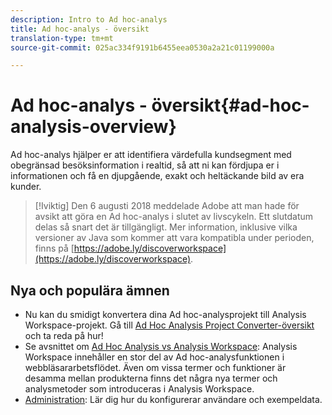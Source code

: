 ```yaml
---
description: Intro to Ad hoc-analys
title: Ad hoc-analys - översikt
translation-type: tm+mt
source-git-commit: 025ac334f9191b6455eea0530a2a21c01199000a

---
```



# Ad hoc-analys - översikt{#ad-hoc-analysis-overview}

Ad hoc-analys hjälper er att identifiera värdefulla kundsegment med obegränsad besöksinformation i realtid, så att ni kan fördjupa er i informationen och få en djupgående, exakt och heltäckande bild av era kunder.

>[!Iviktig]
>Den 6 augusti 2018 meddelade Adobe att man hade för avsikt att göra en Ad hoc-analys i slutet av livscykeln. Ett slutdatum delas så snart det är tillgängligt. Mer information, inklusive vilka versioner av Java som kommer att vara kompatibla under perioden, finns på [https://adobe.ly/discoverworkspace](https://adobe.ly/discoverworkspace).

## Nya och populära ämnen

* Nu kan du smidigt konvertera dina Ad hoc-analysprojekt till Analysis Workspace-projekt. Gå till [Ad Hoc Analysis Project Converter-översikt](/help/analyze/ad-hoc-analysis/c-aha-project-converter/aha2aw-overview.md) och ta reda på hur!
* Se avsnittet om [Ad Hoc Analysis vs Analysis Workspace](/help/analyze/analysis-workspace/workspace-faq/adhocanalysis-vs-analysisworkspace.md): Analysis Workspace innehåller en stor del av Ad hoc-analysfunktionen i webbläsararbetsflödet. Även om vissa termer och funktioner är desamma mellan produkterna finns det några nya termer och analysmetoder som introduceras i Analysis Workspace.
* [Administration](/help/analyze/ad-hoc-analysis/c-administration.md): Lär dig hur du konfigurerar användare och exempeldata.
